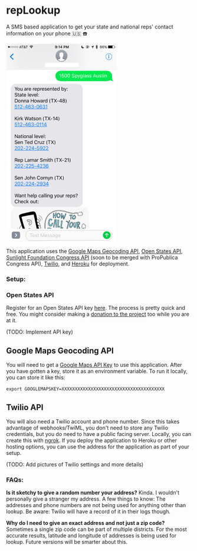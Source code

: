 # repLookup

A SMS based application to get your state and national reps' contact information on your phone 🇺🇸 ☎️ 

<img src="screenshot.png" width="300">

This application uses the [Google Maps Geocoding API](https://developers.google.com/maps/documentation/geocoding/intro), [Open States API](http://docs.openstates.org/api/index.html), [Sunlight Foundation Congress API](https://sunlightlabs.github.io/congress/) (soon to be merged with ProPublica Congress API), [Twilio](https://www.twilio.com), and [Heroku](https://www.heroku.com/) for deployment.

### Setup:

### Open States API

Register for an Open States API key [here](https://openstates.org/api/register/). The process is pretty quick and free. You might consider making a [donation to the project](https://www.generosity.com/fundraising/open-states-general-support-fund) too while you are at it. 

(TODO: Implement API key)

## Google Maps Geocoding API

You will need to get a [Google Maps API Key](https://developers.google.com/maps/documentation/geocoding/get-api-key) to use this application. After you have gotten a key, store it as an environment variable. To run it locally, you can store it like this:

```
export GOOGLEMAPSKEY=XXXXXXXXXXXXXXXXXXXXXXXXXXXXXXXXXXXXXXX
```

## Twilio API

You will also need a Twilio account and phone number. Since this takes advantage of webhooks/TwiML, you don't need to store any Twilio credentials, but you do need to have a public facing server. Locally, you can create this with [ngrok](https://ngrok.com). If you deploy the application to Heroku or other hosting options, you can use the address for the application as part of your setup. 

(TODO: Add pictures of Twilio settings and more details)

### FAQs:

**Is it sketchy to give a random number your address?**
Kinda. I wouldn't personally give a stranger my address. A few things to know: The addresses and phone numbers are not being used for anything other than lookup. Be aware: Twilio will have a record of it in their logs though. 

**Why do I need to give an exact address and not just a zip code?**
Sometimes a single zip code can be part of multiple districts. For the most accurate results, latitude and longitude of addresses is being used for lookup. Future versions will be smarter about this.
